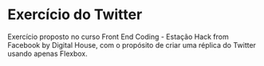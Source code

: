 # Exercício do Twitter

Exercício proposto no curso Front End Coding - Estação Hack from Facebook by Digital House, com o propósito de criar uma réplica do Twitter usando apenas Flexbox.


